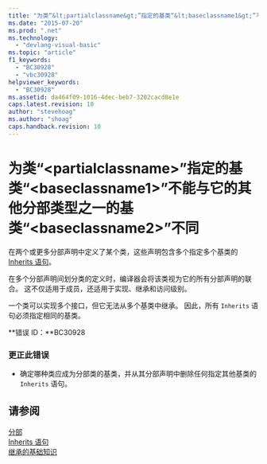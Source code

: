 ```yaml
---
title: "为类“&lt;partialclassname&gt;”指定的基类“&lt;baseclassname1&gt;”不能与它的其他分部类型之一的基类“&lt;baseclassname2&gt;”不同 | Microsoft Docs"
ms.date: "2015-07-20"
ms.prod: ".net"
ms.technology: 
  - "devlang-visual-basic"
ms.topic: "article"
f1_keywords: 
  - "BC30928"
  - "vbc30928"
helpviewer_keywords: 
  - "BC30928"
ms.assetid: da464f09-1016-4dec-beb7-3202cacd8e1e
caps.latest.revision: 10
author: "stevehoag"
ms.author: "shoag"
caps.handback.revision: 10
---
```

# 为类“&lt;partialclassname&gt;”指定的基类“&lt;baseclassname1&gt;”不能与它的其他分部类型之一的基类“&lt;baseclassname2&gt;”不同
在两个或更多分部声明中定义了某个类，这些声明包含多个指定多个基类的 [Inherits 语句](../../visual-basic/language-reference/statements/inherits-statement.md)。  
  
 在多个分部声明间划分类的定义时，编译器会将该类视为它的所有分部声明的联合。 这不仅适用于成员，还适用于实现、继承和访问级别。  
  
 一个类可以实现多个接口，但它无法从多个基类中继承。 因此，所有 `Inherits` 语句必须指定相同的基类。  
  
 **错误 ID：**BC30928  
  
### 更正此错误  
  
-   确定哪种类应成为分部类的基类，并从其分部声明中删除任何指定其他基类的 `Inherits` 语句。  
  
## 请参阅  
 [分部](../../visual-basic/language-reference/modifiers/partial.md)   
 [Inherits 语句](../../visual-basic/language-reference/statements/inherits-statement.md)   
 [继承的基础知识](../../visual-basic/programming-guide/language-features/objects-and-classes/inheritance-basics.md)
